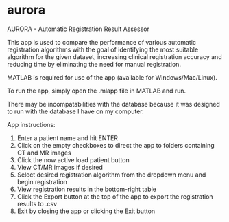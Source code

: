 # aurora

AURORA - Automatic Registration Result Assessor

This app is used to compare the performance of various automatic registration algorithms with the goal of identifying the most suitable algorithm for the given dataset, increasing clinical registration accuracy and reducing time by eliminating the need for manual registration.

MATLAB is required for use of the app (available for Windows/Mac/Linux).

To run the app, simply open the .mlapp file in MATLAB and run.

There may be incompatabilities with the database because it was designed to run with the database I have on my computer.

App instructions:
1. Enter a patient name and hit ENTER
2. Click on the empty checkboxes to direct the app to folders containing CT and MR images
3. Click the now active load patient button
4. View CT/MR images if desired
5. Select desired registration algorithm from the dropdown menu and begin registration
6. View registration results in the bottom-right table
7. Click the Export button at the top of the app to export the registration results to .csv
8. Exit by closing the app or clicking the Exit button
